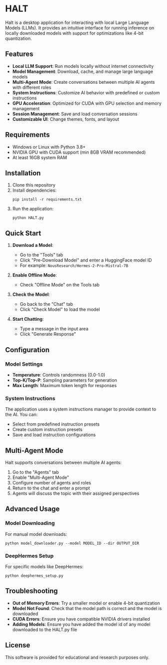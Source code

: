 # HALT
Halt is a desktop application for interacting with local Large Language Models (LLMs). It provides an intuitive interface for running inference on locally downloaded models with support for optimizations like 4-bit quantization.

## Features

- **Local LLM Support**: Run models locally without internet connectivity
- **Model Management**: Download, cache, and manage large language models
- **Multi-Agent Mode**: Create conversations between multiple AI agents with different roles
- **System Instructions**: Customize AI behavior with predefined or custom instructions
- **GPU Acceleration**: Optimized for CUDA with GPU selection and memory management
- **Session Management**: Save and load conversation sessions
- **Customizable UI**: Change themes, fonts, and layout

## Requirements

- Windows or Linux with Python 3.8+
- NVIDIA GPU with CUDA support (min 8GB VRAM recommended)
- At least 16GB system RAM

## Installation

1. Clone this repository
2. Install dependencies:
   ```
   pip install -r requirements.txt
   ```
3. Run the application:
   ```
   python HALT.py
   ```

## Quick Start

1. **Download a Model**:
   - Go to the "Tools" tab
   - Click "Pre-Download Model" and enter a HuggingFace model ID
   - For example: `NousResearch/Hermes-2-Pro-Mistral-7B`

2. **Enable Offline Mode**:
   - Check "Offline Mode" on the Tools tab

3. **Check the Model**:
   - Go back to the "Chat" tab
   - Click "Check Model" to load the model

4. **Start Chatting**:
   - Type a message in the input area
   - Click "Generate Response"

## Configuration

### Model Settings

- **Temperature**: Controls randomness (0.0-1.0)
- **Top-K/Top-P**: Sampling parameters for generation
- **Max Length**: Maximum token length for responses

### System Instructions

The application uses a system instructions manager to provide context to the AI. You can:
- Select from predefined instruction presets
- Create custom instruction presets
- Save and load instruction configurations

## Multi-Agent Mode

Halt supports conversations between multiple AI agents:

1. Go to the "Agents" tab
2. Enable "Multi-Agent Mode"
3. Configure number of agents and roles
4. Return to the chat and enter a prompt
5. Agents will discuss the topic with their assigned perspectives

## Advanced Usage

### Model Downloading

For manual model downloads:
```
python model_downloader.py --model MODEL_ID --dir OUTPUT_DIR
```

### DeepHermes Setup

For specific models like DeepHermes:
```
python deephermes_setup.py
```

## Troubleshooting

- **Out of Memory Errors**: Try a smaller model or enable 4-bit quantization
- **Model Not Found**: Check that the model path is correct and the model is downloaded
- **CUDA Errors**: Ensure you have compatible NVIDIA drivers installed
- **Adding Models**: Ensure you have added the model id of any model downloaded to the HALT.py file
## License

This software is provided for educational and research purposes only.
